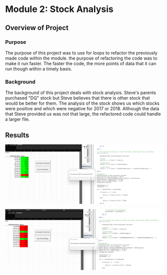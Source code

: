 # Module 2: Stock Analysis

## Overview of Project

### Purpose
The purpose of this project was to use for loops to refactor the previously made code within the module. the purpose of refactoring the code was to make it run faster.  The faster the code, the more points of data that it can run though within a timely basis.

### Background
The background of this project deals with stock analysis.  Steve's parents purchased "DQ" stock but Steve believes that there is other stock that would be better for them.  The analysis of the stock shows us which stocks were positive and which were negative for 2017 or 2018. Although the data that Steve provided us was not that large, the refactored code could handle a larger file.

## Results


![VBA_Challenge_2017](Resources/VBA_Challenge_2017.png)

![VBA_Challenge_2018](Resources/VBA_Challenge_2018.png)
